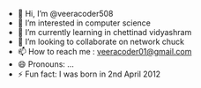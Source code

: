 - 👋 Hi, I’m @veeracoder508
- 👀 I’m interested in computer science 
- 🌱 I’m currently learning in chettinad vidyashram  
- 💞️ I’m looking to collaborate on network chuck
- 📫 How to reach me : veeracoder01@gmail.com 
- 😄 Pronouns: ...
- ⚡ Fun fact: I was born in 2nd April 2012

<!---
veeracoder508/veeracoder508 is a ✨ special ✨ repository because its `README.md` (this file) appears on your GitHub profile.
You can click the Preview link to take a look at your changes.
--->
